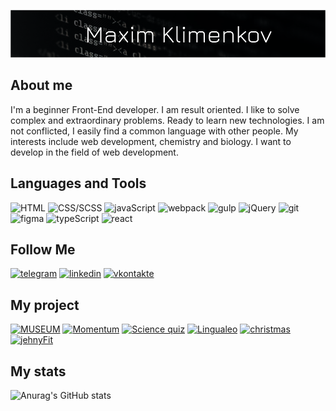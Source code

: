 [![Header](https://github.com/MxKlim/MxKlim/blob/main/assets/title.png)](https://t.me/maxsimklimenkov)

## About me
 I'm a beginner Front-End developer. I am result oriented. I like to solve complex and extraordinary problems. Ready to learn new technologies. I am not conflicted, I easily find a common language with other people. My interests include web development, chemistry and biology. I want to develop in the field of web development.

## Languages and Tools

![HTML](https://img.shields.io/badge/-HTML-07090a?style=for-the-badge&logo=html5)
![CSS/SCSS](https://img.shields.io/badge/-CSS/SCSS-07090a?style=for-the-badge&logo=sass)
![javaScript](https://img.shields.io/badge/-javaScript-07090a?style=for-the-badge&logo=javaScript)
![webpack](https://img.shields.io/badge/-webpack-07090a?style=for-the-badge&logo=webpack)
![gulp](https://img.shields.io/badge/-gulp-07090a?style=for-the-badge&logo=gulp)
![jQuery](https://img.shields.io/badge/-jQuery-07090a?style=for-the-badge&logo=jQuery)
![git](https://img.shields.io/badge/-git-07090a?style=for-the-badge&logo=git)
![figma](https://img.shields.io/badge/-figma-07090a?style=for-the-badge&logo=figma)
![typeScript](https://img.shields.io/badge/-typeScript-07090a?style=for-the-badge&logo=typeScript)
![react](https://img.shields.io/badge/-react-07090a?style=for-the-badge&logo=react)

## Follow Me

[![telegram](https://img.shields.io/badge/-telegram-07090a?style=for-the-badge&logo=telegram)](https://t.me/maxsimklimenkov)
[![linkedin](https://img.shields.io/badge/-linkedin-07090a?style=for-the-badge&logo=linkedin)]()
[![vkontakte](https://img.shields.io/badge/-vkontakte-07090a?style=for-the-badge&logo=vk&logoColor=2c71e9)](https://vk.com/id207841975)

## My project

[![MUSEUM](https://img.shields.io/badge/-MUSEUM-07090a?style=for-the-badge&logo=appveyor&logoColor=3e5da9)](https://rolling-scopes-school.github.io/mxklim-JSFE2021Q3/luvrJS/)
[![Momentum](https://img.shields.io/badge/-Momentum-07090a?style=for-the-badge&logo=appveyor&logoColor=3052a6)](https://rolling-scopes-school.github.io/mxklim-JSFE2021Q3/moment/)
[![Science quiz](https://img.shields.io/badge/-Science%20quiz-07090a?style=for-the-badge&logo=appveyor&logoColor=2d53b2)](https://rolling-scopes-school.github.io/mxklim-JSFE2021Q3/science_quiz/)
[![Lingualeo](https://img.shields.io/badge/-Lingualeo-07090a?style=for-the-badge&logo=appveyor&logoColor=2a53b9)](https://2021q3-team404-rs-lang.netlify.app)
[![christmas](https://img.shields.io/badge/-christmas-07090a?style=for-the-badge&logo=appveyor&logoColor=2752be)](https://rolling-scopes-school.github.io/mxklim-JSFE2021Q3/christmas)
[![jehnyFit](https://img.shields.io/badge/-jehnyFit-07090a?style=for-the-badge&logo=appveyor&logoColor=2354d0)](https://mxklim.github.io/Jehny-Fit/)

## My stats

![Anurag's GitHub stats](https://github-readme-stats.vercel.app/api?username=MxKlim&show_icons=true&theme=dark)